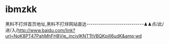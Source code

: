 # ibmzkk
黑料不打烊首页地址,黑料不打烊网站直达----------------------------♟♟点/此/进/入/http://www.baidu.com/link?url=NoK8PT47PahMhFH8Vie_jnciyIKNTTtVBQKpill6udK&amp;wd
